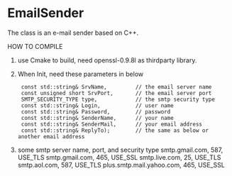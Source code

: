 # EmailSender
The class is an e-mail sender based on C++.

HOW TO COMPILE

1. use Cmake to build, need openssl-0.9.8l as thirdparty library.

2. When Init, need these parameters in below

		const std::string& SrvName,			// the email server name
		const unsigned short SrvPort,		// the email server port
		SMTP_SECURITY_TYPE type,			// the smtp security type
		const std::string& Login,			// user name 
		const std::string& Password,		// password
		const std::string& SenderName,		// your name
		const std::string& SenderMail,		// your email address
		const std::string& ReplyTo);		// the same as below or another email address
		
2. some smtp server name, port, and security type
	smtp.gmail.com,	587,	USE_TLS
	smtp.gmail.com,	465,	USE_SSL
	smtp.live.com,	25,		USE_TLS
	smtp.aol.com,	587,	USE_TLS
	plus.smtp.mail.yahoo.com,	465,	USE_SSL
